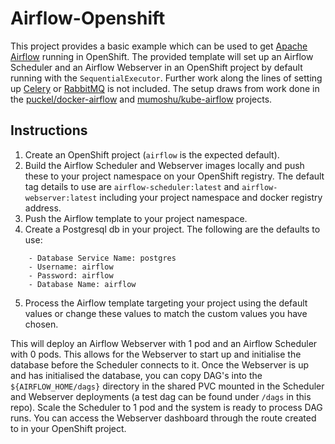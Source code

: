 # Airflow-Openshift
This project provides a basic example which can be used to get [Apache Airflow](https://airflow.apache.org/) running in OpenShift. The provided template will set up an Airflow Scheduler and an Airflow Webserver in an OpenShift project by default running with the `SequentialExecutor`. Further work along the lines of setting up [Celery](http://www.celeryproject.org/) or [RabbitMQ](https://www.rabbitmq.com/) is not included. The setup draws from work done in the [puckel/docker-airflow](https://github.com/puckel/docker-airflow) and [mumoshu/kube-airflow](https://github.com/mumoshu/kube-airflow) projects.

## Instructions 
  1. Create an OpenShift project (`airflow` is the expected default).
  2. Build the Airflow Scheduler and Webserver images locally and push these to your project namespace on your OpenShift registry. The default tag details to use are `airflow-scheduler:latest` and `airflow-webserver:latest` including your project namespace and docker registry address.
  3. Push the Airflow template to your project namespace.
  4. Create a Postgresql db in your project. The following are the defaults to use:
```
    - Database Service Name: postgres
    - Username: airflow
    - Password: airflow
    - Database Name: airflow
```
  5. Process the Airflow template targeting your project using the default values or change these values to match the custom values you have chosen.

This will deploy an Airflow Webserver with 1 pod and an Airflow Scheduler with 0 pods. This allows for the Webserver to start up and initialise the database before the Scheduler connects to it. Once the Webserver is up and has initialised the database, you can copy DAG's into the `${AIRFLOW_HOME/dags}` directory in the shared PVC mounted in the Scheduler and Webserver deployments (a test dag can be found under `/dags` in this repo). Scale the Scheduler to 1 pod and the system is ready to process DAG runs. You can access the Webserver dashboard through the route created to in your OpenShift project.
